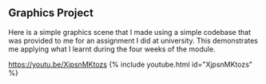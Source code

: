 ## Graphics Project 

Here is a simple graphics scene that I made using a simple codebase that was provided to me for an assignment I did at university. 
This demonstrates me applying what I learnt during the four weeks of the module. 

https://youtu.be/XjpsnMKtozs
{% include youtube.html id="XjpsnMKtozs" %}


